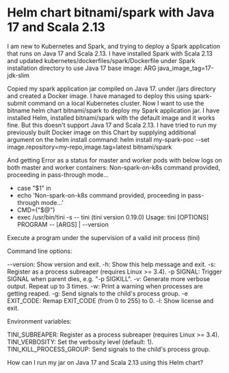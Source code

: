 
# Helm chart bitnami/spark with Java 17 and Scala 2.13

I am new to Kubernetes and Spark, and trying to deploy a Spark application that runs on Java 17 and Scala 2.13.
I have installed Spark with Scala 2.13 and updated kubernetes/dockerfiles/spark/Dockerfile under Spark installation directory to use Java 17 base image:
ARG java_image_tag=17-jdk-slim

Copied my spark application jar compiled on Java 17. under /jars directory and created a Docker image. I have managed to deploy this using spark-submit command on a local Kubernetes cluster.
Now I want to use the bitname helm chart bitnami/spark to deploy my Spark application jar. I have installed Helm, installed bitnami/spark with the default image and it works fine. But this doesn't support Java 17 and Scala 2.13. I have tried to run my previously built Docker image on this Chart by supplying additional argument on the helm install command:
helm install my-spark-poc --set image.repository=my-repo,image.tag=latest bitnami/spark

And getting Error as a status for master and worker pods with below logs on both master and worker containers:
Non-spark-on-k8s command provided, proceeding in pass-through mode...
+ case "$1" in
+ echo 'Non-spark-on-k8s command provided, proceeding in pass-through mode...'
+ CMD=("$@")
+ exec /usr/bin/tini -s --
tini (tini version 0.19.0)
Usage: tini [OPTIONS] PROGRAM -- [ARGS] | --version

Execute a program under the supervision of a valid init process (tini)

Command line options:

  --version: Show version and exit.
  -h: Show this help message and exit.
  -s: Register as a process subreaper (requires Linux >= 3.4).
  -p SIGNAL: Trigger SIGNAL when parent dies, e.g. "-p SIGKILL".
  -v: Generate more verbose output. Repeat up to 3 times.
  -w: Print a warning when processes are getting reaped.
  -g: Send signals to the child's process group.
  -e EXIT_CODE: Remap EXIT_CODE (from 0 to 255) to 0.
  -l: Show license and exit.

Environment variables:

  TINI_SUBREAPER: Register as a process subreaper (requires Linux >= 3.4).
  TINI_VERBOSITY: Set the verbosity level (default: 1).
  TINI_KILL_PROCESS_GROUP: Send signals to the child's process group.


How can I run my jar on Java 17 and Scala 2.13 using this Helm chart?

        